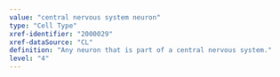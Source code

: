 ```yaml
---
value: "central nervous system neuron"
type: "Cell Type"
xref-identifier: "2000029"
xref-dataSource: "CL"
definition: "Any neuron that is part of a central nervous system."
level: "4"
---
```

